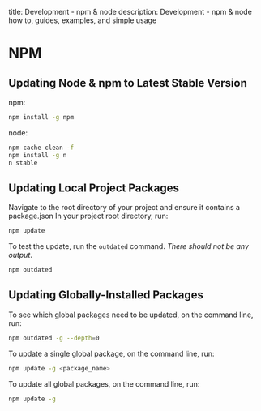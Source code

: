 title: Development - npm & node
description: Development - npm & node how to, guides, examples, and simple usage

# NPM

## Updating Node & npm to Latest Stable Version

npm:

```bash
npm install -g npm
```

node:

```bash
npm cache clean -f
npm install -g n
n stable

```


## Updating Local Project Packages

Navigate to the root directory of your project and ensure it contains a package.json
In your project root directory, run:

```bash
npm update
```

To test the update, run the `outdated` command. _There should not be any output_.

```bash
npm outdated
```

## Updating Globally-Installed Packages

To see which global packages need to be updated, on the command line, run:

```bash
npm outdated -g --depth=0
```

To update a single global package, on the command line, run:

```bash
npm update -g <package_name>
```

To update all global packages, on the command line, run:

```bash
npm update -g
```
